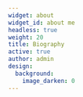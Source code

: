 ```yaml
---
widget: about
widget_id: about me
headless: true
weight: 20
title: Biography
active: true
author: admin
design:
  background:
    image_darken: 0
---
```

